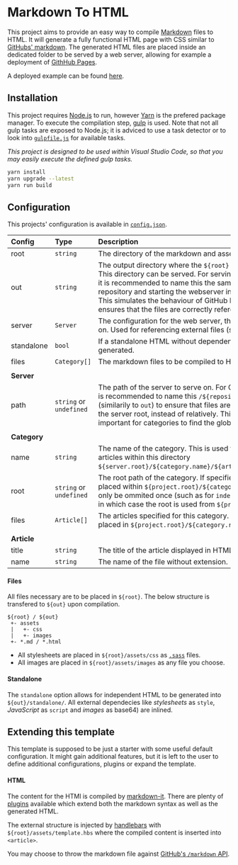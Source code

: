 # Markdown To HTML

This project aims to provide an easy way to compile [Markdown](https://github.github.com/gfm/) files to HTML. It will generate a fully functional HTML page with CSS similar to [GitHubs' markdown](https://github.com/sindresorhus/github-markdown-css). The generated HTML files are placed inside an dedicated folder to be served by a web server, allowing for example a deployment of [GithHub Pages](https://pages.github.com/).

A deployed example can be found [here](https://diba1013.github.io/markdown-to-html/).

## Installation

This project requires [Node.js](https://nodejs.org/) to run, however [Yarn](https://yarnpkg.com) is the prefered package manager. To execute the compilation step, [gulp](https://gulpjs.com/) is used. Note that not all gulp tasks are exposed to Node.js; it is adviced to use a task detector or to look into [`gulpfile.js`](./gulpfile.js) for available tasks.

*This project is designed to be used within Visual Studio Code, so that you may easily execute the defined gulp tasks.*

```sh
yarn install
yarn upgrade --latest
yarn run build
```

## Configuration

This projects' configuration is available in [`config.json`](./config.json). 

| Config       | Type                    | Description                                                                                                                                                                                                                                                                                                                       |
| :----------- | :---------------------- | :-------------------------------------------------------------------------------------------------------------------------------------------------------------------------------------------------------------------------------------------------------------------------------------------------------------------------------- |
| root         | `string`                | The directory of the markdown and assets files.                                                                                                                                                                                                                                                                                   |
| out          | `string`                | The output directory where the `${root}` is compiled to. This directory can be served. For serving GitHub Pages, it is recommended to name this the same name as the repository and starting the webserver in the project root. This simulates the behaviour of GitHub Pages and ensures that the files are correctly referenced. |
| server       | `Server`                | The configuration for the web server, the files are served on. Used for referencing external files (stylesheet, ...).                                                                                                                                                                                                             |
| standalone   | `bool`                  | If a standalone HTML without dependencies should be generated.                                                                                                                                                                                                                                                                    |
| files        | `Category[]`            | The markdown files to be compiled to HTML.                                                                                                                                                                                                                                                                                        |
|              |                         |                                                                                                                                                                                                                                                                                                                                   |
| **Server**   |                         |                                                                                                                                                                                                                                                                                                                                   |
| path         | `string` or `undefined` | The path of the server to serve on. For GitHub Pages, it is recommended to name this `/${repository.name}` (similarily to `out`) to ensure that files are referenced from the server root, instead of relatively. This is most important for categories to find the global files correctly.                                       |
|              |                         |                                                                                                                                                                                                                                                                                                                                   |
| **Category** |                         |                                                                                                                                                                                                                                                                                                                                   |
| name         | `string`                | The name of the category. This is used to store the articles within this directory `${server.root}/${category.name}/${article.name}.html`.                                                                                                                                                                                        |
| root         | `string` or `undefined` | The root path of the category. If specified, this must be placed within `${project.root}/${category.root}/`. It may only be ommited once (such as for `index` in the example) in which case the root is used from `${project.root}/src`.                                                                                          |
| files        | `Article[]`             | The articles specified for this category. They must be placed in `${project.root}/${category.root}/*.md`                                                                                                                                                                                                                          |
|              |                         |                                                                                                                                                                                                                                                                                                                                   |
| **Article**  |                         |                                                                                                                                                                                                                                                                                                                                   |
| title        | `string`                | The title of the article displayed in HTML.                                                                                                                                                                                                                                                                                       |
| name         | `string`                | The name of the file without extension.                                                                                                                                                                                                                                                                                           |

#### Files

All files necessary are to be placed in `${root}`. The below structure is transfered to `${out}` upon compilation.

```
${root} / ${out}
 +- assets
 |   +- css 
 |   +- images
 +- *.md / *.html
```

* All stylesheets are placed in `${root}/assets/css` as [`.sass`](https://sass-lang.com/) files.
* All images are placed in `${root}/assets/images` as any file you choose.

#### Standalone

The `standalone` option allows for independent HTML to be generated into `${out}/standalone/`. All external dependecies like *stylesheets* as `style`, *JavaScript* as `script` and *images* as base64) are inlined.

## Extending this template

This template is supposed to be just a starter with some useful default configuration. It might gain additional features, but it is left to the user to define additional configurations, plugins or expand the template.

#### HTML

The content for the HTMl is compiled by [markdown-it](https://github.com/markdown-it/markdown-it). There are plenty of [plugins](https://www.npmjs.com/search?q=keywords:markdown-it-plugin) available which extend both the markdown syntax as well as the generated HTML.

The external structure is injected by [handlebars](https://handlebarsjs.com/) with `${root}/assets/template.hbs` where the compiled content is inserted into `<article>`.

You may choose to throw the markdown file against [GitHub's `/markdown` API](https://developer.github.com/v3/markdown/).
